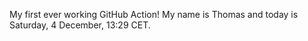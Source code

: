My first ever working GitHub Action!
My name is Thomas and today is Saturday, 4 December, 13:29 CET. 
